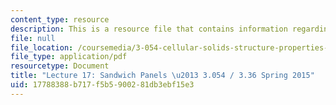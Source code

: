 ```yaml
---
content_type: resource
description: This is a resource file that contains information regarding lecture 17.
file: null
file_location: /coursemedia/3-054-cellular-solids-structure-properties-and-applications-spring-2015/17788388b717f5b5900281db3ebf15e3_MIT3_054S15_L17_trans.pdf
file_type: application/pdf
resourcetype: Document
title: "Lecture 17: Sandwich Panels \u2013 3.054 / 3.36 Spring 2015"
uid: 17788388-b717-f5b5-9002-81db3ebf15e3
---
```

